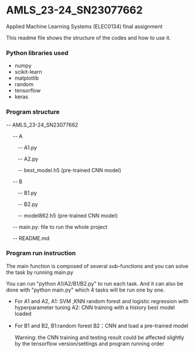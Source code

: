 # AMLS_23-24_SN23077662
Applied Machine Learning Systems (ELEC0134) final assignment

This readme file shows the structure of the codes and how to use it.

### Python libraries used

 - numpy
 - scikit-learn
 - matplotlib
 - random
 - tensorflow
 - keras

### Program structure

-- AMLS_23-24_SN23077662

&emsp; -- A

&emsp;&emsp; -- A1.py

&emsp;&emsp; -- A2.py

&emsp;&emsp; -- best_model.h5 (pre-trained CNN model)

&emsp; -- B

&emsp;&emsp; -- B1.py

&emsp;&emsp; -- B2.py

&emsp;&emsp; -- model862.h5 (pre-trained CNN model)

&emsp; -- main.py: file to run the whole project

&emsp; -- README.md


### Program run instruction

The main function is composed of several sub-functions and you can solve the task by running main.py

You can run "python A1/A2/B1/B2.py" to run each task. And it can also be done with "python main.py" which 4 tasks will be run one by one.

- For A1 and A2, 
    A1: SVM ,KNN random forest and logistic regression with hyperparameter tuning
    A2: CNN training with a history best model loaded
- For B1 and B2,
    B1:random forest
    B2：CNN and load a pre-trained model

  Warning: the CNN training and testing result could be affected slightly by the tensorflow version/settings and program running order

